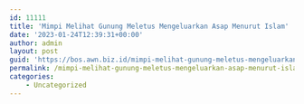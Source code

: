 ```yaml
---
id: 11111
title: 'Mimpi Melihat Gunung Meletus Mengeluarkan Asap Menurut Islam'
date: '2023-01-24T12:39:31+00:00'
author: admin
layout: post
guid: 'https://bos.awn.biz.id/mimpi-melihat-gunung-meletus-mengeluarkan-asap-menurut-islam/'
permalink: /mimpi-melihat-gunung-meletus-mengeluarkan-asap-menurut-islam/
categories:
    - Uncategorized
---
```


